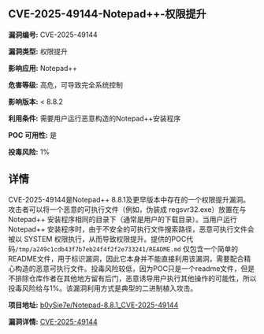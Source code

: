 ## CVE-2025-49144-Notepad++-权限提升

**漏洞编号:** CVE-2025-49144

**漏洞类型:** 权限提升

**影响应用:** Notepad++

**危害等级:** 高危，可导致完全系统控制

**影响版本:** < 8.8.2

**利用条件:** 需要用户运行恶意构造的Notepad++安装程序

**POC 可用性:** 是

**投毒风险:** 1%

## 详情

CVE-2025-49144是Notepad++ 8.8.1及更早版本中存在的一个权限提升漏洞。攻击者可以将一个恶意的可执行文件（例如，伪装成 regsvr32.exe）放置在与 Notepad++ 安装程序相同的目录下（通常是用户的下载目录）。当用户运行 Notepad++ 安装程序时，由于不安全的可执行文件搜索路径，恶意可执行文件会被以 SYSTEM 权限执行，从而导致权限提升。提供的POC代码`/tmp/a249c1cdb43f7b7eb24f4f2f2e733241/README.md` 仅包含一个简单的README文件，用于标识漏洞，因此它本身并不能直接利用该漏洞，需要配合精心构造的恶意可执行文件。投毒风险较低，因为POC只是一个readme文件，但是不排除仓库作者在其他地方留有后门，恶意诱导用户执行其他操作的可能性，所以投毒风险给与1%。该漏洞利用方式是典型的二进制植入攻击。

**项目地址:** [b0ySie7e/Notepad-8.8.1_CVE-2025-49144](https://github.com/b0ySie7e/Notepad-8.8.1_CVE-2025-49144)

**漏洞详情:** [CVE-2025-49144](https://nvd.nist.gov/vuln/detail/CVE-2025-49144)